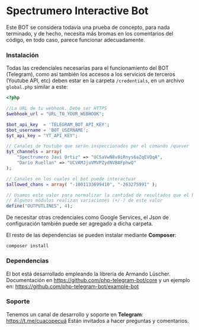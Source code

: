 # Spectrumero Interactive Bot

Este BOT se considera todavía una prueba de concepto, para nada terminado, y de hecho, necesita más bromas en los comentarios del código, en todo caso, parece funcionar adecuadamente.

### Instalación

Todas las credenciales necesarias para el funcionamiento del BOT (Telegram), como así también los accesos a los servicios de terceros (Youtube API, etc) deben estar en la carpeta `/credentials`, en un archivo `global.php` similar a este:


```php
<?php

//La URL de tu webhook. Debe ser HTTPS
$webhook_url = "URL_TO_YOUR_WEBHOOK";

$bot_api_key  = 'TELEGRAM_BOT_API_KEY';
$bot_username = 'BOT_USERNAME';
$yt_api_key = "YT_API_KEY";

// Canales de Youtube que serán inspeccionados por el comando /quever
$yt_channels = array(
	"Spectrumero Javi Ortiz" => "UCSaVwN8v8iRnys6aZqEVQqA",
	"Darío Ruellan" => "UCVAMJjuVMVPZydNVBAFphwQ"
);

// Canales en los cuales el bot puede interactuar
$allowed_chans = array( "-1001133699410", "-263275991" );

// Usamos este valor para normalizar la cantidad de resultados que el bot emite por query.
// Algunos módulos realizan variaciones (+/-) de este valor
define("OUTPUTLINES", 4);

```

De necesitar otras credenciales como Google Services, el Json de configuración también puede ser agregado a dicha carpeta.

El resto de las dependencias se pueden instalar mediante **Composer**:

```
composer install
```

### Dependencias

El bot está desarrollado empleando la librería de Armando Lüscher. Documentación en https://github.com/php-telegram-bot/core y un ejemplo en: https://github.com/php-telegram-bot/example-bot

### Soporte

Tenemos un canal de desarrollo y soporte en **Telegram**: https://t.me/cuacopecuá Están invitados a hacer preguntas y comentarios.
